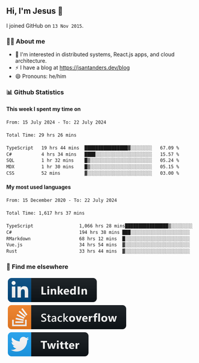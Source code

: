 ## Hi, I'm Jesus 👋

I joined GitHub on `13 Nov 2015`.

<!-- Talking about you -->

### 👨‍💻 About me

- 👦 I'm interested in distributed systems, React.js apps, and cloud architecture.
- ⚡️ I have a blog at <https://jsantanders.dev/blog>
- 😄 Pronouns: he/him

### 📊 Github Statistics

#### This week I spent my time on

<!--START_SECTION:weekly-->

```txt
From: 15 July 2024 - To: 22 July 2024

Total Time: 29 hrs 26 mins

TypeScript   19 hrs 44 mins  ████████████████▓░░░░░░░░   67.09 %
C#           4 hrs 34 mins   ████░░░░░░░░░░░░░░░░░░░░░   15.57 %
SQL          1 hr 32 mins    █▒░░░░░░░░░░░░░░░░░░░░░░░   05.24 %
MDX          1 hr 30 mins    █▒░░░░░░░░░░░░░░░░░░░░░░░   05.15 %
CSS          52 mins         ▓░░░░░░░░░░░░░░░░░░░░░░░░   03.00 %
```

<!--END_SECTION:weekly-->

#### My most used languages

<!--START_SECTION:alltime-->

```txt
From: 15 December 2020 - To: 22 July 2024

Total Time: 1,617 hrs 37 mins

TypeScript                 1,066 hrs 28 mins████████████████▒░░░░░░░░   65.93 %
C#                         194 hrs 38 mins ███░░░░░░░░░░░░░░░░░░░░░░   12.03 %
RMarkdown                  68 hrs 12 mins  █░░░░░░░░░░░░░░░░░░░░░░░░   04.22 %
Vue.js                     34 hrs 54 mins  ▓░░░░░░░░░░░░░░░░░░░░░░░░   02.16 %
Rust                       33 hrs 44 mins  ▓░░░░░░░░░░░░░░░░░░░░░░░░   02.09 %
```

<!--END_SECTION:alltime-->

### 📢 Find me elsewhere

<p>
  <a target="_blank" href="https://linkedin.com/in/jsantanders">
    <img src="https://github.com/jsantanders/jsantanders/blob/master/img/linkedin.svg" alt="LinkedIn" style="vertical-align:top; margin:4px">
  </a>
  
  <a target="_blank" href="https://stackoverflow.com/users/7318331/jesus-santander">
    <img src="https://github.com/jsantanders/jsantanders/blob/master/img/stackoverflow.svg" alt="StackOverflow" style="vertical-align:top; margin:4px">
  </a>
  
  <a target="_blank" href="http://twitter.com/jsantanders">
    <img src="https://github.com/jsantanders/jsantanders/blob/master/img/twitter.svg" alt="Twitter" style="vertical-align:top; margin:4px">
  </a>
</p>
